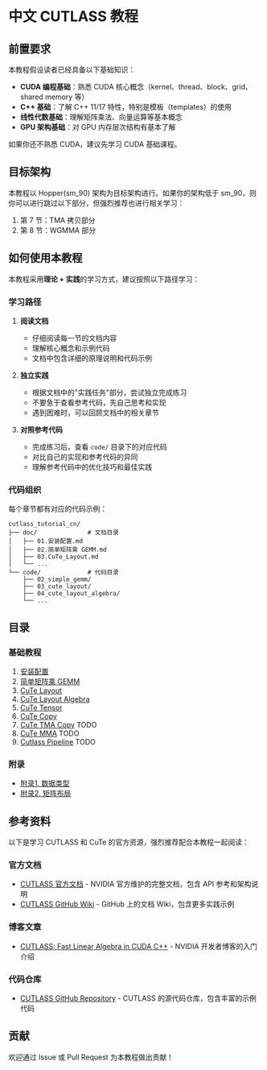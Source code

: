 # 中文 CUTLASS 教程

## 前置要求

本教程假设读者已经具备以下基础知识：

- **CUDA 编程基础**：熟悉 CUDA 核心概念（kernel、thread、block、grid、shared memory 等）
- **C++ 基础**：了解 C++ 11/17 特性，特别是模板（templates）的使用
- **线性代数基础**：理解矩阵乘法、向量运算等基本概念
- **GPU 架构基础**：对 GPU 内存层次结构有基本了解

如果你还不熟悉 CUDA，建议先学习 CUDA 基础课程。

## 目标架构

本教程以 Hopper(sm_90) 架构为目标架构进行。如果你的架构低于 sm_90，则你可以进行跳过以下部分，但强烈推荐也进行相关学习：
1. 第 7 节：TMA 拷贝部分
2. 第 8 节：WGMMA 部分

## 如何使用本教程

本教程采用**理论 + 实践**的学习方式，建议按照以下路径学习：

### 学习路径

1. **阅读文档**
   - 仔细阅读每一节的文档内容
   - 理解核心概念和示例代码
   - 文档中包含详细的原理说明和代码示例

2. **独立实践**
   - 根据文档中的"实践任务"部分，尝试独立完成练习
   - 不要急于查看参考代码，先自己思考和实现
   - 遇到困难时，可以回顾文档中的相关章节

3. **对照参考代码**
   - 完成练习后，查看 `code/` 目录下的对应代码
   - 对比自己的实现和参考代码的异同
   - 理解参考代码中的优化技巧和最佳实践

### 代码组织

每个章节都有对应的代码示例：
```
cutlass_tutorial_cn/
├── doc/              # 文档目录
│   ├── 01.安装配置.md
│   ├── 02.简单矩阵乘 GEMM.md
│   ├── 03.CuTe_Layout.md
│   └── ...
└── code/             # 代码目录
    ├── 02_simple_gemm/
    ├── 03_cute_layout/
    ├── 04_cute_layout_algebra/
    └── ...
```

## 目录

### 基础教程
1. [安装配置](doc/01.安装配置.md)
2. [简单矩阵乘 GEMM](doc/02.简单矩阵乘%20GEMM.md)
3. [CuTe Layout](doc/03.CuTe_Layout.md)
4. [CuTe Layout Algebra](doc/04.CuTe_Layout_Algebra.md)
5. [CuTe Tensor](doc/05.CuTe_Tensor.md)
6. [CuTe Copy](doc/06.CuTe_Copy.md)
7. [CuTe TMA Copy](doc/06.CuTe_TMA.md) TODO
8. [CuTe MMA](doc/07.CuTe_MMA.md) TODO
9. [Cutlass Pipeline](doc/08.Cutlass_Pipeline.md) TODO

### 附录
- [附录1. 数据类型](doc/附录1.%20数据类型.md)
- [附录2. 矩阵布局](doc/附录2.%20矩阵布局.md)

## 参考资料

以下是学习 CUTLASS 和 CuTe 的官方资源，强烈推荐配合本教程一起阅读：

### 官方文档
- [CUTLASS 官方文档](https://docs.nvidia.com/cutlass/index.html) - NVIDIA 官方维护的完整文档，包含 API 参考和架构说明
- [CUTLASS GitHub Wiki](https://github.com/NVIDIA/cutlass/wiki/Documentation) - GitHub 上的文档 Wiki，包含更多实践示例

### 博客文章
- [CUTLASS: Fast Linear Algebra in CUDA C++](https://developer.nvidia.com/blog/cutlass-linear-algebra-cuda/) - NVIDIA 开发者博客的入门介绍

### 代码仓库
- [CUTLASS GitHub Repository](https://github.com/NVIDIA/cutlass) - CUTLASS 的源代码仓库，包含丰富的示例代码

## 贡献

欢迎通过 Issue 或 Pull Request 为本教程做出贡献！

